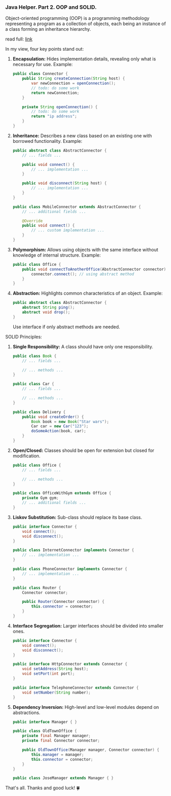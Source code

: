 ### Java Helper. Part 2. OOP and SOLID.

Object-oriented programming (OOP) is a programming methodology representing a program as a collection of objects, each being an instance of a class forming an inheritance hierarchy.

read full: [link](https://medium.com/p/136da816ecbf/edit)

In my view, four key points stand out:
1. **Encapsulation:** Hides implementation details, revealing only what is necessary for use. Example:

    ```java
    public class Connector {
        public String createConnection(String host) {
            var newConnection = openConnection();
            // todo: do some work
            return newConnection;
        }

        private String openConnection() {
            // todo: do some work
            return "ip address";
        }
    }
    ```

2. **Inheritance:** Describes a new class based on an existing one with borrowed functionality. Example:

    ```java
    public abstract class AbstractConnector {
        // ... fields ...

        public void connect() {
            // ... implementation ...
        }

        public void disconnect(String host) {
            // ... implementation ...
        }
    }

    public class MobileConnector extends AbstractConnector {
        // ... additional fields ...

        @Override
        public void connect() {
            // ... custom implementation ...
        }
    }
    ```

3. **Polymorphism:** Allows using objects with the same interface without knowledge of internal structure. Example:

    ```java
    public class Office {
        public void connectToAnotherOffice(AbstractConnector connector) {
            connector.connect(); // using abstract method
        }
    }
    ```

4. **Abstraction:** Highlights common characteristics of an object. Example:

    ```java
    public abstract class AbstractConnector {
        abstract String ping();
        abstract void drop();
    }
    ```

   Use interface if only abstract methods are needed.

SOLID Principles:
1. **Single Responsibility:** A class should have only one responsibility.

    ```java
    public class Book {
        // ... fields ...

        // ... methods ...
    }

    public class Car {
        // ... fields ...

        // ... methods ...
    }

    public class Delivery {
        public void createOrder() {
            Book book = new Book("Star wars");
            Car car = new Car("123");
            doSomeAction(book, car);
        }
    }
    ```

2. **Open/Closed:** Classes should be open for extension but closed for modification.

    ```java
    public class Office {
        // ... fields ...

        // ... methods ...
    }

    public class OfficeWithGym extends Office {
        private Gym gym;
        // ... additional fields ...
    }
    ```

3. **Liskov Substitution:** Sub-class should replace its base class.

    ```java
    public interface Connector {
        void connect();
        void disconnect();
    }

    public class InternetConnector implements Connector {
        // ... implementation ...
    }

    public class PhoneConnector implements Connector {
        // ... implementation ...
    }

    public class Router {
        Connector connector;

        public Router(Connector connector) {
            this.connector = connector;
        }
    }
    ```

4. **Interface Segregation:** Larger interfaces should be divided into smaller ones.

    ```java
    public interface Connector {
        void connect();
        void disconnect();
    }

    public interface HttpConnector extends Connector {
        void setAddress(String host);
        void setPort(int port);
    }

    public interface TelephoneConnector extends Connector {
        void setNumber(String number);
    }
    ```

5. **Dependency Inversion:** High-level and low-level modules depend on abstractions.

    ```java
    public interface Manager { }

    public class OldTownOffice {
        private final Manager manager;
        private final Connector connector;

        public OldTownOffice(Manager manager, Connector connector) {
            this.manager = manager;
            this.connector = connector;
        }
    }

    public class JoseManager extends Manager { }
    ```

That's all. Thanks and good luck! 🍀